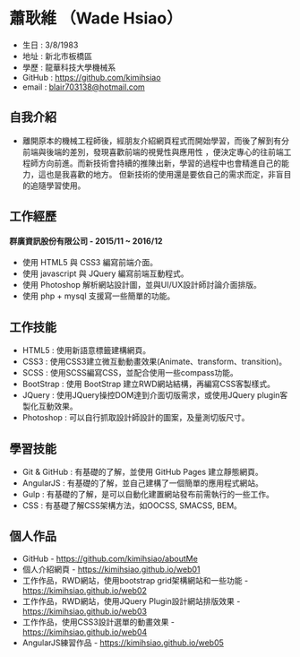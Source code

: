 # 蕭耿維 （Wade Hsiao）

* 生日 : 3/8/1983
* 地址 : 新北市板橋區
* 學歷 : 龍華科技大學機械系
* GitHub : https://github.com/kimihsiao
* email : blair703138@hotmail.com

## 自我介紹

* 離開原本的機械工程師後，經朋友介紹網頁程式而開始學習，而後了解到有分前端與後端的差別，發現喜歡前端的視覺性與應用性
，便決定專心的往前端工程師方向前進。而新技術會持續的推陳出新，學習的過程中也會精進自己的能力，這也是我喜歡的地方。
但新技術的使用還是要依自己的需求而定，非盲目的追隨學習使用。


## 工作經歷

#### 群廣資訊股份有限公司 - 2015/11 ~ 2016/12

* 使用 HTML5 與 CSS3 編寫前端介面。
* 使用 javascript 與 JQuery 編寫前端互動程式。
* 使用 Photoshop 解析網站設計圖，並與UI/UX設計師討論介面排版。
* 使用 php + mysql 支援寫一些簡單的功能。

## 工作技能

* HTML5 : 使用新語意標籤建構網頁。
* CSS3 : 使用CSS3建立微互動動畫效果(Animate、transform、transition)。
* SCSS : 使用SCSS編寫CSS，並配合使用一些compass功能。
* BootStrap : 使用 BootStrap 建立RWD網站結構，再編寫CSS客製樣式。
* JQuery : 使用JQuery操控DOM達到介面切版需求，或使用JQuery plugin客製化互動效果。
* Photoshop : 可以自行抓取設計師設計的圖案，及量測切版尺寸。

## 學習技能

* Git & GitHub : 有基礎的了解，並使用 GitHub Pages 建立靜態網頁。
* AngularJS : 有基礎的了解，並自己建構了一個簡單的應用程式網站。
* Gulp : 有基礎的了解，是可以自動化建置網站發布前需執行的一些工作。
* CSS : 有基礎了解CSS架構方法，如OOCSS, SMACSS, BEM。

## 個人作品

* GitHub - https://github.com/kimihsiao/aboutMe
* 個人介紹網頁 - https://kimihsiao.github.io/web01
* 工作作品，RWD網站，使用bootstrap grid架構網站和一些功能 - https://kimihsiao.github.io/web02
* 工作作品，RWD網站，使用JQuery Plugin設計網站排版效果 - https://kimihsiao.github.io/web03
* 工作作品，使用CSS3設計選單的動畫效果 - https://kimihsiao.github.io/web04
* AngularJS練習作品 - https://kimihsiao.github.io/web05
